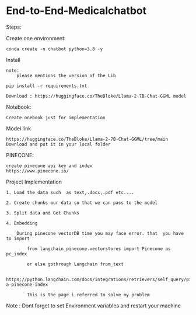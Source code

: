 # End-to-End-Medicalchatbot

Steps:

Create one environment:

    conda create -n chatbot python=3.8 -y

Install

    note:
        please mentions the version of the Lib
    
    pip install -r requirements.txt  

    Download : https://huggingface.co/TheBloke/Llama-2-7B-Chat-GGML model

Notebook:
    
    Create onebook just for implementation

Model link 

    https://huggingface.co/TheBloke/Llama-2-7B-Chat-GGML/tree/main
    Download and put it in your local folder

PINECONE:
    
    create pinecone api key and index 
    https://www.pinecone.io/

Project Implementation 

    1. Load the data such  as text,.docx,.pdf etc....
    
    2. Create chunks our data so that we can pass to the model 

    3. Split data and Get Chunks

    4. Embedding

        During pinecone vectorDB time you may face error. that  you have to import

            from langchain_pinecone.vectorstores import Pinecone as pc_index

            or else gothrough Langchain from_text 

            https://python.langchain.com/docs/integrations/retrievers/self_query/pinecone#creating-a-pinecone-index

            This is the page i referred to solve my problem

Note :
    Dont forget to set Environment variables and restart your machine
            


